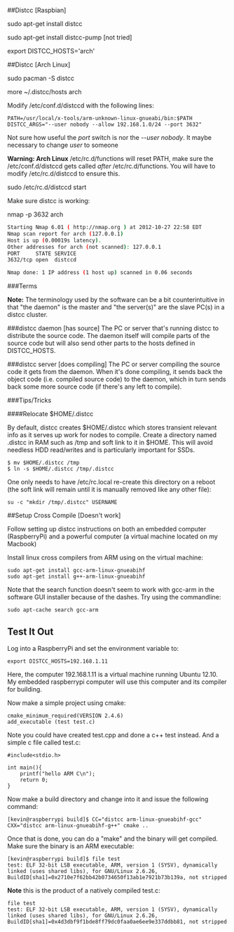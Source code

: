 ##Distcc [Raspbian]

sudo apt-get install distcc

sudo apt-get install distcc-pump [not tried]

export DISTCC_HOSTS='arch'

##Distcc [Arch Linux]

sudo pacman -S distcc

more ~/.distcc/hosts
arch

Modify /etc/conf.d/distccd with the following lines:

	PATH=/usr/local/x-tools/arm-unknown-linux-gnueabi/bin:$PATH
	DISTCC_ARGS="--user nobody --allow 192.168.1.0/24 --port 3632"

Not sure how useful the *port* switch is nor the *--user nobody*. It maybe necessary to change *user* to someone
 
**Warning: Arch Linux** /etc/rc.d/functions will reset PATH, make sure the /etc/conf.d/distccd gets called *after* /etc/rc.d/functions. You will have to modify /etc/rc.d/distccd to ensure this.

sudo /etc/rc.d/distccd start

Make sure distcc is working:

nmap -p 3632 arch

```bash
Starting Nmap 6.01 ( http://nmap.org ) at 2012-10-27 22:58 EDT
Nmap scan report for arch (127.0.0.1)
Host is up (0.00019s latency).
Other addresses for arch (not scanned): 127.0.0.1
PORT     STATE SERVICE
3632/tcp open  distccd

Nmap done: 1 IP address (1 host up) scanned in 0.06 seconds
```

###Terms

**Note:** The terminology used by the software can be a bit counterintuitive in that "the daemon" is the master and "the server(s)" are the slave PC(s) in a distcc cluster.

###distcc daemon [has source]
The PC or server that's running distcc to distribute the source code. The daemon itself will compile parts of the source code but will also send other parts to the hosts defined in DISTCC_HOSTS.

###distcc server [does compiling]
The PC or server compiling the source code it gets from the daemon. When it's done compiling, it sends back the object code (i.e. compiled source code) to the daemon, which in turn sends back some more source code (if there's any left to compile).

###Tips/Tricks

####Relocate $HOME/.distcc

By default, distcc creates $HOME/.distcc which stores transient relevant info as it serves up work for nodes to compile. Create a directory named .distcc in RAM such as /tmp and soft link to it in $HOME. This will avoid needless HDD read/writes and is particularly important for SSDs.

    $ mv $HOME/.distcc /tmp
    $ ln -s $HOME/.distcc /tmp/.distcc

One only needs to have /etc/rc.local re-create this directory on a reboot (the soft link will remain until it is manually removed like any other file):

    su -c "mkdir /tmp/.distcc" USERNAME


##Setup Cross Compile [Doesn't work]

Follow setting up distcc instructions on both an embedded computer (RaspberryPi) and a powerful computer (a virtual machine located on my Macbook)

Install linux cross compilers from ARM using on the virtual machine:

    sudo apt-get install gcc-arm-linux-gnueabihf
	sudo apt-get install g++-arm-linux-gnueabihf

Note that the search function doesn't seem to work with gcc-arm in the software GUI installer because of the dashes. Try using the commandline:

    sudo apt-cache search gcc-arm

## Test It Out

Log into a RaspberryPi and set the environment variable to:

	export DISTCC_HOSTS=192.168.1.11

Here, the computer 192.168.1.11 is a virtual machine running Ubuntu 12.10. My embedded raspberrypi computer will use this computer and its compiler for building.

Now make a simple project using cmake:

	cmake_minimum_required(VERSION 2.4.6)
	add_executable (test test.c)

Note you could have created test.cpp and done a c++ test instead. And a simple c file called test.c:

	#include<stdio.h>
	
	int main(){
		printf("hello ARM C\n");
		return 0;
	}

Now make a build directory and change into it and issue the following command:

	[kevin@raspberrypi build]$ CC="distcc arm-linux-gnueabihf-gcc" CXX="distcc arm-linux-gnueabihf-g++" cmake ..

Once that is done, you can do a "make" and the binary will get compiled. Make sure the binary is an ARM executable: 

	[kevin@raspberrypi build]$ file test
    test: ELF 32-bit LSB executable, ARM, version 1 (SYSV), dynamically linked (uses shared libs), for GNU/Linux 2.6.26,    BuildID[sha1]=0x2710e7f62bb42b0734650f13ab1e7921b73b139a, not stripped


**Note** this is the product of a natively compiled test.c:

	file test
	test: ELF 32-bit LSB executable, ARM, version 1 (SYSV), dynamically linked (uses shared libs), for GNU/Linux 2.6.26, BuildID[sha1]=0x4d3dbf9f1bde8ff79dc0faa0ae6ee9e337ddbb81, not stripped
